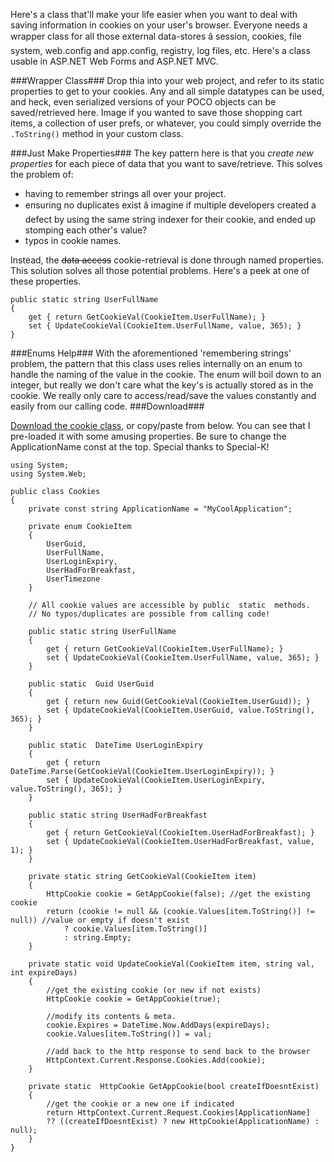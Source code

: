 <!--{Title:"ASP.NET Cookie Wrapper Class â Code Garage Sale", PublishedOn:"2009-12-11T03:06:32", Intro:"Here's a class that'll make your life easier when you want to deal with saving information in cookie"} -->

Here's a class that'll make your life easier when you want to deal with saving information in cookies on your user's browser. Everyone needs a wrapper class for all those external data-stores â session, cookies, file system, web.config and app.config, registry, log files, etc. Here's a class usable in ASP.NET Web Forms and ASP.NET MVC.

###Wrapper Class###
Drop thia into your web project, and refer to its static properties to get to your cookies. Any and all simple datatypes can be used, and heck, even serialized versions of your POCO objects can be saved/retrieved here. Image if you wanted to save those shopping cart items, a collection of user prefs, or whatever, you could simply override the `.ToString()` method in your custom class.

###Just Make Properties###
The key pattern here is that you *create new properties* for each piece of data that you want to save/retrieve. This solves the problem of:

* having to remember strings all over your project. 
* ensuring no duplicates exist â imagine if multiple developers created a defect by using the same string indexer for their cookie, and ended up stomping each other's value? 
* typos in cookie names. 

Instead, the <strike>data access</strike> cookie-retrieval is done through named properties. This solution solves all those potential problems. Here's a peek at one of these properties.

    public static string UserFullName
    {
        get { return GetCookieVal(CookieItem.UserFullName); }
        set { UpdateCookieVal(CookieItem.UserFullName, value, 365); }
    }

###Enums Help###
With the aforementioned 'remembering strings' problem, the pattern that this class uses relies internally on an enum to handle the naming of the value in the cookie. The enum will boil down to an integer, but really we don't care what the key's is actually stored as in the cookie. We really only care to access/read/save the values constantly and easily from our calling code.
###Download###

<a href="http://devtxt.com/blog/downloads/cookie/cookie.cs.txt">Download the cookie class</a>, or copy/paste from below. You can see that I pre-loaded it with some amusing properties.
Be sure to change the ApplicationName const at the top.
Special thanks to Special-K!

    using System;
    using System.Web;

    public class Cookies
    {
        private const string ApplicationName = "MyCoolApplication";

        private enum CookieItem
        {
            UserGuid,
            UserFullName,
            UserLoginExpiry,
            UserHadForBreakfast,
            UserTimezone
        }
 
        // All cookie values are accessible by public  static  methods. 
        // No typos/duplicates are possible from calling code!
   
	    public static string UserFullName
	    {
            get { return GetCookieVal(CookieItem.UserFullName); }
            set { UpdateCookieVal(CookieItem.UserFullName, value, 365); }
	    }

	    public static  Guid UserGuid
	    {
            get { return new Guid(GetCookieVal(CookieItem.UserGuid)); }
            set { UpdateCookieVal(CookieItem.UserGuid, value.ToString(), 365); }
	    }

	    public static  DateTime UserLoginExpiry
	    {
            get { return DateTime.Parse(GetCookieVal(CookieItem.UserLoginExpiry)); }
            set { UpdateCookieVal(CookieItem.UserLoginExpiry, value.ToString(), 365); }
	    }

	    public static string UserHadForBreakfast
	    {
            get { return GetCookieVal(CookieItem.UserHadForBreakfast); }
            set { UpdateCookieVal(CookieItem.UserHadForBreakfast, value, 1); }
	    }

	    private static string GetCookieVal(CookieItem item)
	    {
            HttpCookie cookie = GetAppCookie(false); //get the existing cookie
            return (cookie != null && (cookie.Values[item.ToString()] != null)) //value or empty if doesn't exist
				? cookie.Values[item.ToString()]
				: string.Empty;
	    }

	    private static void UpdateCookieVal(CookieItem item, string val, int expireDays)
	    {
            //get the existing cookie (or new if not exists)
            HttpCookie cookie = GetAppCookie(true);

            //modify its contents & meta.
            cookie.Expires = DateTime.Now.AddDays(expireDays);
            cookie.Values[item.ToString()] = val;

            //add back to the http response to send back to the browser
            HttpContext.Current.Response.Cookies.Add(cookie);
	    }

	    private static	HttpCookie GetAppCookie(bool createIfDoesntExist)
	    {
            //get the cookie or a new one if indicated
            return HttpContext.Current.Request.Cookies[ApplicationName] 
			?? ((createIfDoesntExist) ? new HttpCookie(ApplicationName) : null);
        }
    }
